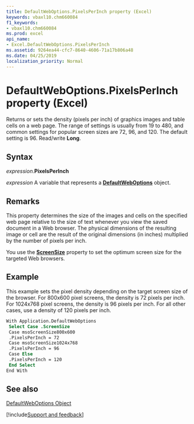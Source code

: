```yaml
---
title: DefaultWebOptions.PixelsPerInch property (Excel)
keywords: vbaxl10.chm660084
f1_keywords:
- vbaxl10.chm660084
ms.prod: excel
api_name:
- Excel.DefaultWebOptions.PixelsPerInch
ms.assetid: 9264ea44-cfc7-8640-4606-71a17b806a48
ms.date: 04/25/2019
localization_priority: Normal
---
```



# DefaultWebOptions.PixelsPerInch property (Excel)

Returns or sets the density (pixels per inch) of graphics images and table cells on a web page. The range of settings is usually from 19 to 480, and common settings for popular screen sizes are 72, 96, and 120. The default setting is 96. Read/write  **Long**.


## Syntax

_expression_.**PixelsPerInch**

_expression_ A variable that represents a **[DefaultWebOptions](Excel.DefaultWebOptions.md)** object.


## Remarks

This property determines the size of the images and cells on the specified web page relative to the size of text whenever you view the saved document in a Web browser. The physical dimensions of the resulting image or cell are the result of the original dimensions (in inches) multiplied by the number of pixels per inch.

You use the  **[ScreenSize](Excel.DefaultWebOptions.ScreenSize.md)** property to set the optimum screen size for the targeted Web browsers.


## Example

This example sets the pixel density depending on the target screen size of the browser. For 800x600 pixel screens, the density is 72 pixels per inch. For 1024x768 pixel screens, the density is 96 pixels per inch. For all other cases, use a density of 120 pixels per inch.


```vb
With Application.DefaultWebOptions 
 Select Case .ScreenSize 
 Case msoScreenSize800x600 
 .PixelsPerInch = 72 
 Case msoScreenSize1024x768 
 .PixelsPerInch = 96 
 Case Else 
 .PixelsPerInch = 120 
 End Select 
End With
```


## See also


[DefaultWebOptions Object](Excel.DefaultWebOptions.md)

[!include[Support and feedback](~/includes/feedback-boilerplate.md)]